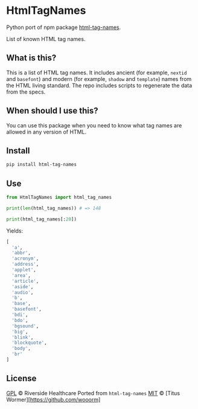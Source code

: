 # HtmlTagNames

Python port of npm package [html-tag-names](https://www.npmjs.com/package/html-tag-names).

List of known HTML tag names.

## What is this?

This is a list of HTML tag names.
It includes ancient (for example, `nextid` and `basefont`) and modern (for
example, `shadow` and `template`) names from the HTML living standard.
The repo includes scripts to regenerate the data from the specs.

## When should I use this?

You can use this package when you need to know what tag names are allowed in
any version of HTML.

## Install

```sh
pip install html-tag-names
```

## Use

```py
from HtmlTagNames import html_tag_names

print(len(html_tag_names)) # => 148

print(html_tag_names[:20])
```

Yields:

```py
[
  'a',
  'abbr',
  'acronym',
  'address',
  'applet',
  'area',
  'article',
  'aside',
  'audio',
  'b',
  'base',
  'basefont',
  'bdi',
  'bdo',
  'bgsound',
  'big',
  'blink',
  'blockquote',
  'body',
  'br'
]
```
## License

[GPL][license] © Riverside Healthcare
Ported from `html-tag-names` [MIT][LICENSE] © [Titus Wormer][https://github.com/wooorm]

[license]: LICENSE
